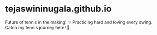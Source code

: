 # tejaswininugala.github.io
Future of tennis in the making! ✨ Practicing hard and loving every swing. Catch my tennis journey here! 🚀
